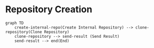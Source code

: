 # Repository Creation
```mermaid
graph TD
    create-internal-repo(Create Internal Repository) --> clone-repository(Clone Repository)
    clone-repository --> send-result (Send Result)
    send-result --> end(End)
```